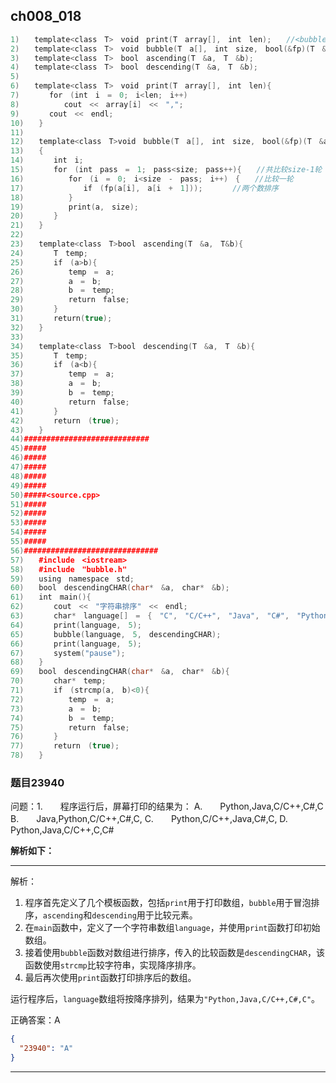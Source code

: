 ## ch008_018
``` c++
1)　　template<class　T>　void　print(T　array[],　int　len);　　//<bubble.h>
2)　　template<class　T>　void　bubble(T　a[],　int　size,　bool(&fp)(T　&a,　T　&b));
3)　　template<class　T>　bool　ascending(T　&a,　T　&b);
4)　　template<class　T>　bool　descending(T　&a,　T　&b);
5)　　
6)　　template<class　T>　void　print(T　array[],　int　len){
7)　　　　for　(int　i　=　0;　i<len;　i++)
8)　　　　　　cout　<<　array[i]　<<　",";
9)　　　　cout　<<　endl;
10)　　}
11)　　
12)　　template<class　T>void　bubble(T　a[],　int　size,　bool(&fp)(T　&a,　T　&b))　　　　//冒泡排序
13)　　{
14)　　　　int　i;
15)　　　　for　(int　pass　=　1;　pass<size;　pass++){　　//共比较size-1轮
16)　　　　　　for　(i　=　0;　i<size　-　pass;　i++)　{　　//比较一轮
17)　　　　　　　　if　(fp(a[i],　a[i　+　1]));　　　　//两个数排序
18)　　　　　　}
19)　　　　　　print(a,　size);
20)　　　　}
21)　　}
22)　　
23)　　template<class　T>bool　ascending(T　&a,　T&b){
24)　　　　T　temp;
25)　　　　if　(a>b){
26)　　　　　　temp　=　a;
27)　　　　　　a　=　b;
28)　　　　　　b　=　temp;
29)　　　　　　return　false;
30)　　　　}
31)　　　　return(true);
32)　　}
33)　　
34)　　template<class　T>bool　descending(T　&a,　T　&b){
35)　　　　T　temp;
36)　　　　if　(a<b){
37)　　　　　　temp　=　a;
38)　　　　　　a　=　b;
39)　　　　　　b　=　temp;
40)　　　　　　return　false;
41)　　　　}
42)　　　　return　(true);
43)　　}
44)############################
45)#####
46)#####
47)#####
48)#####
49)#####
50)#####<source.cpp>
51)#####
52)#####
53)#####
54)#####
55)#####
56)##############################
57)　　#include　<iostream>　　　
58)　　#include　"bubble.h"
59)　　using　namespace　std;
60)　　bool　descendingCHAR(char*　&a,　char*　&b);
61)　　int　main(){
62)　　　　cout　<<　"字符串排序"　<<　endl;
63)　　　　char*　language[]　=　{　"C",　"C/C++",　"Java",　"C#",　"Python"　};
64)　　　　print(language,　5);
65)　　　　bubble(language,　5,　descendingCHAR);
66)　　　　print(language,　5);
67)　　　　system("pause");
68)　　}
69)　　bool　descendingCHAR(char*　&a,　char*　&b){
70)　　　　char*　temp;
71)　　　　if　(strcmp(a,　b)<0){
72)　　　　　　temp　=　a;
73)　　　　　　a　=　b;
74)　　　　　　b　=　temp;
75)　　　　　　return　false;
76)　　　　}
77)　　　　return　(true);
78)　　}

```
### 题目23940
问题：1.　　程序运行后，屏幕打印的结果为：
A.　　Python,Java,C/C++,C#,C
B.　　Java,Python,C/C++,C#,C,
C.　　Python,C/C++,Java,C#,C,
D.　　Python,Java,C/C++,C,C#


**解析如下：**

------

解析：
1. 程序首先定义了几个模板函数，包括`print`用于打印数组，`bubble`用于冒泡排序，`ascending`和`descending`用于比较元素。
2. 在`main`函数中，定义了一个字符串数组`language`，并使用`print`函数打印初始数组。
3. 接着使用`bubble`函数对数组进行排序，传入的比较函数是`descendingCHAR`，该函数使用`strcmp`比较字符串，实现降序排序。
4. 最后再次使用`print`函数打印排序后的数组。

运行程序后，`language`数组将按降序排列，结果为`"Python,Java,C/C++,C#,C"`。

正确答案：A

```json
{
  "23940": "A"
}
```

------

